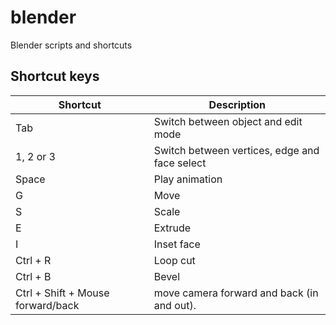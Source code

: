 # blender
Blender scripts and shortcuts


## Shortcut keys

| Shortcut      | Description |
| ----------- | ----------- |
| Tab | Switch between object and edit mode |
|  1, 2 or 3 | Switch between vertices, edge and face select |
| Space | Play animation |
| G | Move |
| S | Scale |
| E | Extrude |
| I | Inset face |
| Ctrl + R   | Loop cut        |
| Ctrl + B | Bevel |
| Ctrl + Shift + Mouse forward/back      | move camera forward and back (in and out).       |
